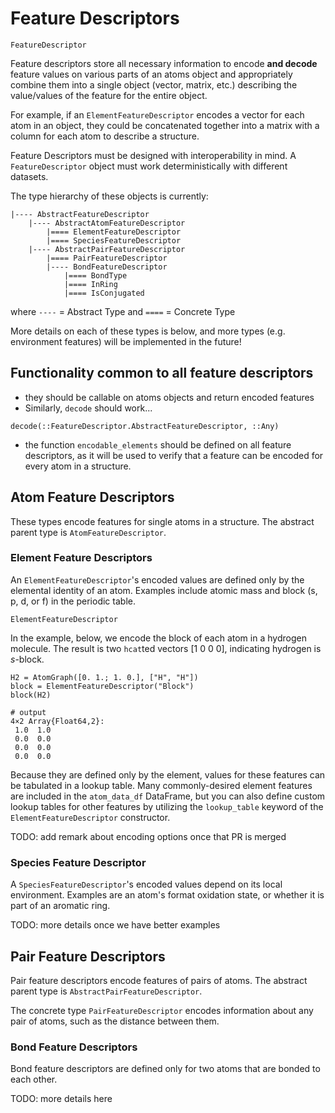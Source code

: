 # Feature Descriptors

```@docs
FeatureDescriptor
```

Feature descriptors store all necessary information to encode **and decode** feature values on various parts of an atoms object and appropriately combine them into a single object (vector, matrix, etc.) describing the value/values of the feature for the entire object.

For example, if an `ElementFeatureDescriptor` encodes a vector for each atom in an object, they could be concatenated together into a matrix with a column for each atom to describe a structure.

Feature Descriptors must be designed with interoperability in mind. A `FeatureDescriptor` object must work deterministically with different datasets.

The type hierarchy of these objects is currently:
```
|---- AbstractFeatureDescriptor
    |---- AbstractAtomFeatureDescriptor
        |==== ElementFeatureDescriptor
        |==== SpeciesFeatureDescriptor
    |---- AbstractPairFeatureDescriptor
        |==== PairFeatureDescriptor
        |---- BondFeatureDescriptor
            |==== BondType
            |==== InRing
            |==== IsConjugated
```
where 
`----` = Abstract Type
and
`====` = Concrete Type

More details on each of these types is below, and more types (e.g. environment features) will be implemented in the future!

## Functionality common to all feature descriptors

* they should be callable on atoms objects and return encoded features
* Similarly, `decode` should work...
```@docs
decode(::FeatureDescriptor.AbstractFeatureDescriptor, ::Any)
```
* the function `encodable_elements` should be defined on all feature descriptors, as it will be used to verify that a feature can be encoded for every atom in a structure.

## Atom Feature Descriptors

These types encode features for single atoms in a structure. The abstract parent type is `AtomFeatureDescriptor`.

### Element Feature Descriptors

An `ElementFeatureDescriptor`'s encoded values are defined only by the elemental identity of an atom. Examples include atomic mass and block (s, p, d, or f) in the periodic table.

```@docs
ElementFeatureDescriptor
```

In the example, below, we encode the block of each atom in a hydrogen molecule. The result is two `hcat`ted vectors [1 0 0 0], indicating hydrogen is _s_-block.

```jldoctest; setup = :(using ChemistryFeaturization.Atoms, ChemistryFeaturization.FeatureDescriptor)
H2 = AtomGraph([0. 1.; 1. 0.], ["H", "H"])
block = ElementFeatureDescriptor("Block")
block(H2)

# output
4×2 Array{Float64,2}:
 1.0  1.0
 0.0  0.0
 0.0  0.0
 0.0  0.0
```

Because they are defined only by the element, values for these features can be tabulated in a lookup table. Many commonly-desired element features are included in the `atom_data_df` DataFrame, but you can also define custom lookup tables for other features by utilizing the `lookup_table` keyword of the `ElementFeatureDescriptor` constructor.

TODO: add remark about encoding options once that PR is merged

### Species Feature Descriptor

A `SpeciesFeatureDescriptor`'s encoded values depend on its local environment. Examples are an atom's format oxidation state, or whether it is part of an aromatic ring.

TODO: more details once we have better examples

## Pair Feature Descriptors

Pair feature descriptors encode features of pairs of atoms. The abstract parent type is `AbstractPairFeatureDescriptor`.

The concrete type `PairFeatureDescriptor` encodes information about any pair of atoms, such as the distance between them.

### Bond Feature Descriptors

Bond feature descriptors are defined only for two atoms that are bonded to each other.

TODO: more details here